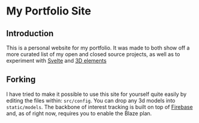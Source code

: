 # My Portfolio Site <!-- omit in toc -->

## Introduction

This is a personal website for my portfolio. It was made to both show off a more curated list of my open and closed source projects, as well as to experiment with [Svelte](https://kit.svelte.dev/) and [3D elements](https://github.com/grischaerbe/threlte)

## Forking

I have tried to make it possible to use this site for yourself quite easily by editing the files within: `src/config`. You can drop any 3d models into `static/models`. The backbone of interest tracking is built on top of [Firebase](https://firebase.google.com/) and, as of right now, requires you to enable the Blaze plan.
